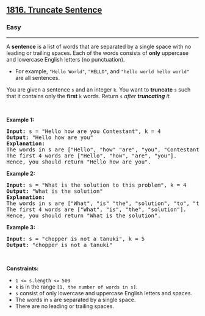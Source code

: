 <h2><a href="https://leetcode.com/problems/truncate-sentence/">1816. Truncate Sentence</a></h2><h3>Easy</h3><hr><p>A <strong>sentence</strong> is a list of words that are separated by a single space with no leading or trailing spaces. Each of the words consists of <strong>only</strong> uppercase and lowercase English letters (no punctuation).</p>

<ul>
	<li>For example, <code>&quot;Hello World&quot;</code>, <code>&quot;HELLO&quot;</code>, and <code>&quot;hello world hello world&quot;</code> are all sentences.</li>
</ul>

<p>You are given a sentence <code>s</code>​​​​​​ and an integer <code>k</code>​​​​​​. You want to <strong>truncate</strong> <code>s</code>​​​​​​ such that it contains only the <strong>first</strong> <code>k</code>​​​​​​ words. Return <code>s</code>​​​​<em>​​ after <strong>truncating</strong> it.</em></p>

<p>&nbsp;</p>
<p><strong class="example">Example 1:</strong></p>

<pre>
<strong>Input:</strong> s = &quot;Hello how are you Contestant&quot;, k = 4
<strong>Output:</strong> &quot;Hello how are you&quot;
<strong>Explanation:</strong>
The words in s are [&quot;Hello&quot;, &quot;how&quot; &quot;are&quot;, &quot;you&quot;, &quot;Contestant&quot;].
The first 4 words are [&quot;Hello&quot;, &quot;how&quot;, &quot;are&quot;, &quot;you&quot;].
Hence, you should return &quot;Hello how are you&quot;.
</pre>

<p><strong class="example">Example 2:</strong></p>

<pre>
<strong>Input:</strong> s = &quot;What is the solution to this problem&quot;, k = 4
<strong>Output:</strong> &quot;What is the solution&quot;
<strong>Explanation:</strong>
The words in s are [&quot;What&quot;, &quot;is&quot; &quot;the&quot;, &quot;solution&quot;, &quot;to&quot;, &quot;this&quot;, &quot;problem&quot;].
The first 4 words are [&quot;What&quot;, &quot;is&quot;, &quot;the&quot;, &quot;solution&quot;].
Hence, you should return &quot;What is the solution&quot;.</pre>

<p><strong class="example">Example 3:</strong></p>

<pre>
<strong>Input:</strong> s = &quot;chopper is not a tanuki&quot;, k = 5
<strong>Output:</strong> &quot;chopper is not a tanuki&quot;
</pre>

<p>&nbsp;</p>
<p><strong>Constraints:</strong></p>

<ul>
	<li><code>1 &lt;= s.length &lt;= 500</code></li>
	<li><code>k</code> is in the range <code>[1, the number of words in s]</code>.</li>
	<li><code>s</code> consist of only lowercase and uppercase English letters and spaces.</li>
	<li>The words in <code>s</code> are separated by a single space.</li>
	<li>There are no leading or trailing spaces.</li>
</ul>
